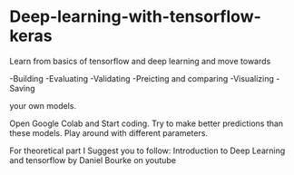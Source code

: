 # Deep-learning-with-tensorflow-keras

Learn from basics of tensorflow and deep learning and move towards

-Building
-Evaluating
-Validating
-Preicting and comparing
-Visualizing
-Saving

your own models.

Open Google Colab and Start coding. Try to make better predictions than these models.
Play around with different parameters.

For theoretical part I Suggest you to follow:
Introduction to Deep Learning and tensorflow by Daniel Bourke
on youtube
